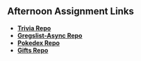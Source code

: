 ## Afternoon Assignment Links

* **[Trivia Repo](https://github.com/zbarnes32/trivia)**
* **[Gregslist-Async Repo](https://github.com/zbarnes32/summer24_gregslist_async)**
* **[Pokedex Repo](https://github.com/zbarnes32/pokedex)**
* **[Gifts Repo](https://github.com/Bigdaddyjo10/giftsander/)**
